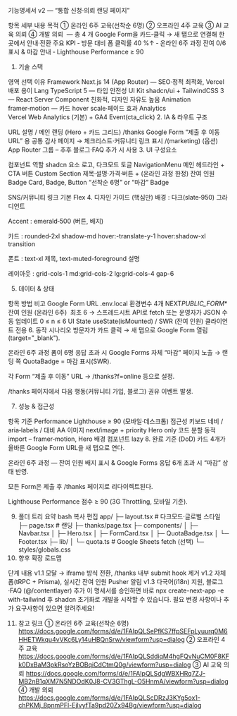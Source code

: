 기능명세서 v2 ― “통합 신청·의뢰 랜딩 페이지”

항목 세부 내용
목적 ① 온라인 6주 교육(선착순 6명) ② 오프라인 4주 교육 ③ AI 교육 의뢰 ④ 개발 의뢰  — 총 4 개 Google Form을 카드‑클릭 → 새 탭으로 연결해 한곳에서 안내·전환
주요 KPI ‑ 방문 대비 폼 클릭률 40 %↑
‑ 온라인 6주 과정 잔여 0/6 표시 & 마감 안내
‑ Lighthouse Performance ≥ 90

1. 기술 스택

영역 선택 이유
Framework Next.js 14 (App Router) — SEO·정적 최적화, Vercel 배포 용이
Lang TypeScript 5 — 타입 안전성
UI Kit shadcn/ui + TailwindCSS 3 — React Server Component 친화적, 디자인 자유도 높음
Animation framer‑motion — 카드 hover scale·페이드 효과
Analytics Vercel Web Analytics (기본) + GA4 Event(cta_click) 2. IA & 라우트 구조

URL 설명
/ 메인 랜딩 (Hero + 카드 그리드)
/thanks Google Form “제출 후 이동 URL” 용 공통 감사 페이지
→ 체크리스트·커뮤니티 링크 표시
/(marketing) (옵션) App Router 그룹 – 추후 블로그·FAQ 추가 시 사용 3. UI 구성요소

컴포넌트 역할 shadcn 요소
<Navbar> 로고, 다크모드 토글 NavigationMenu
<Hero> 메인 헤드라인 + CTA 버튼 Custom Section
<FormCard> 제목·설명·가격·버튼 + (온라인 과정 한정) 잔여 인원 Badge Card, Badge, Button
<QuotaBadge> “선착순 6명” or “마감” Badge

<Footer>	SNS/커뮤니티 링크	기본 Flex
4. 디자인 가이드 (핵심만)
배경 : 다크(slate‑950) 그라디언트

Accent : emerald‑500 (버튼, 배지)

카드 : rounded‑2xl shadow-md hover:-translate-y-1 hover:shadow-xl transition

폰트 : text-xl 제목, text-muted-foreground 설명

레이아웃 : grid-cols-1 md:grid-cols-2 lg:grid-cols-4 gap-6

5. 데이터 & 상태

항목 방법 비고
Google Form URL .env.local 환경변수 4개 NEXT*PUBLIC_FORM*\*
잔여 인원 (온라인 6주)  최초 6 → 스프레드시트 API로 fetch
또는 운영자가 JSON 수동 업데이트 0 ≤ n ≤ 6
UI State useState(isMounted) / SWR (잔여 인원) 클라이언트 전용 6. 동작 시나리오
방문자가 카드 클릭 → 새 탭으로 Google Form 열림 (target="\_blank").

온라인 6주 과정 폼이 6명 응답 초과 시 Google Forms 자체 “마감” 페이지 노출 → 랜딩 쪽 QuotaBadge = 마감 표시(SWR).

각 Form “제출 후 이동” URL → /thanks?f=online 등으로 설정.

/thanks 페이지에서 다음 행동(커뮤니티 가입, 블로그) 권유 이벤트 발생.

7. 성능 & 접근성

항목 기준
Performance Lighthouse ≥ 90 (모바일·데스크톱)
접근성 키보드 네비 / aria‑labels / 대비 AA
이미지 next/image + priority Hero only
코드 분할 동적 import – framer‑motion, Hero 배경 컴포넌트 lazy 8. 완료 기준 (DoD)
카드 4개가 올바른 Google Form URL을 새 탭으로 연다.

온라인 6주 과정 — 잔여 인원 배지 표시 & Google Forms 응답 6개 초과 시 “마감” 상태 반영.

모든 Form은 제출 후 /thanks 페이지로 리다이렉트된다.

Lighthouse Performance 점수 ≥ 90 (3G Throttling, 모바일 기준).

9. 폴더 트리 요약
   bash
   복사
   편집
   app/
   ├─ layout.tsx # 다크모드·글로벌 스타일
   ├─ page.tsx # 랜딩
   ├─ thanks/page.tsx
   ├─ components/
   │ ├─ Navbar.tsx
   │ ├─ Hero.tsx
   │ ├─ FormCard.tsx
   │ ├─ QuotaBadge.tsx
   │ └─ Footer.tsx
   ├─ lib/
   │ └─ quota.ts # Google Sheets fetch (선택)
   └─ styles/globals.css
10. 향후 확장 로드맵

단계 내용
v1.1 모달 → iframe 방식 전환, /thanks 내부 submit hook 제거
v1.2 자체 폼(tRPC + Prisma), 실시간 잔여 인원 Pusher 알림
v1.3 다국어(i18n) 지원, 블로그·FAQ (@/contentlayer) 추가
이 명세서를 승인하면 바로 npx create-next-app -e with-tailwind 후 shadcn 초기화로 개발을 시작할 수 있습니다. 필요 변경 사항이나 추가 요구사항이 있으면 알려주세요!

11. 참고 링크
    ① 온라인 6주 교육(선착순 6명)
    https://docs.google.com/forms/d/e/1FAIpQLSePfKS7ffpSEFpLyuurq0M6HHETWkqu4vVKc6Ly14uHBQnSrw/viewform?usp=dialog
    ② 오프라인 4주 교육
    https://docs.google.com/forms/d/e/1FAIpQLSddiqM4hgFQvNuCM0F8KFk0DxBaM3pkRsoYzBOBqiCdCtmQ0g/viewform?usp=dialog
    ③ AI 교육 의뢰
    https://docs.google.com/forms/d/e/1FAIpQLSdgWBXHRq7ZJ-MB2nB1qXM7N5NDOdK0J8-CV3GThgL-O5HnmA/viewform?usp=dialog
    ④ 개발 의뢰
    https://docs.google.com/forms/d/e/1FAIpQLScDRzJ3KYg5ox1-chPKMj_8pnmPFl-EjlvyfTa9pd20Zx94Bg/viewform?usp=dialog
